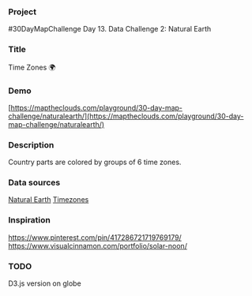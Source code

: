 ### Project

#30DayMapChallenge Day 13. Data Challenge 2: Natural Earth

### Title

Time Zones 🌍

### Demo

[https://maptheclouds.com/playground/30-day-map-challenge/naturalearth/](https://maptheclouds.com/playground/30-day-map-challenge/naturalearth/)

### Description

Country parts are colored by groups of 6 time zones.

### Data sources

[Natural Earth](https://www.naturalearthdata.com/downloads/)
[Timezones](https://www.naturalearthdata.com/downloads/10m-cultural-vectors/timezones/)

### Inspiration

https://www.pinterest.com/pin/417286721719769179/
https://www.visualcinnamon.com/portfolio/solar-noon/

### TODO

D3.js version on globe
